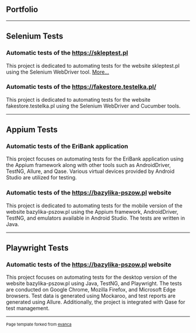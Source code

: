 ## Portfolio

---

## Selenium Tests 

### Automatic tests of the https://skleptest.pl

This project is dedicated to automating tests for the website skleptest.pl using the Selenium WebDriver tool. [More...](https://github.com/Selenium-tests/Generic-Shop-website)

### Automatic tests of the https://fakestore.testelka.pl/

This project is dedicated to automating tests for the website fakestore.testelka.pl using the Selenium WebDriver and Cucumber tools.

---

## Appium Tests

### Automatic tests of the EriBank application

This project focuses on automating tests for the EriBank application using the Appium framework along with other tools such as AndroidDriver, TestNG, Allure, and Qase. Various virtual devices provided by Android Studio are utilized for testing.

### Automatic tests of the https://bazylika-pszow.pl website

This project is dedicated to automating tests for the mobile version of the website bazylika-pszow.pl using the Appium framework, AndroidDriver, TestNG, and emulators available in Android Studio. The tests are written in Java.

---

## Playwright Tests

### Automatic tests of the https://bazylika-pszow.pl website

This project focuses on automating tests for the desktop version of the website bazylika-pszow.pl using Java, TestNG, and Playwright. The tests are conducted on Google Chrome, Mozilla Firefox, and Microsoft Edge browsers. Test data is generated using Mockaroo, and test reports are generated using Allure. Additionally, the project is integrated with Qase for test management.

---
<p style="font-size:11px">Page template forked from <a href="https://github.com/evanca/quick-portfolio">evanca</a></p>
<!-- Remove above link if you don't want to attibute -->
